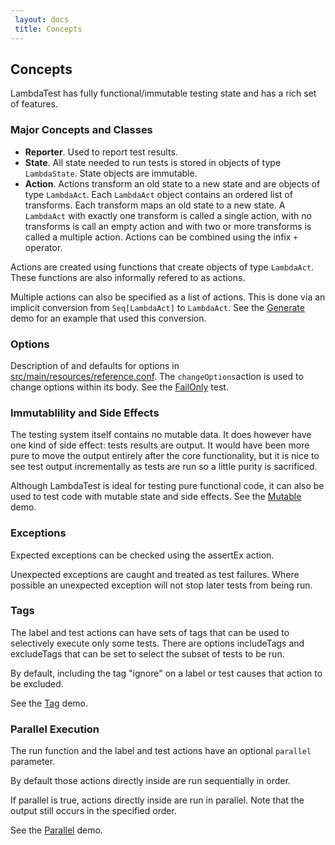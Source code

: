 ```yaml
---
 layout: docs
 title: Concepts
---
```


## Concepts

LambdaTest has fully functional/immutable testing state and has a rich set of features.

### Major Concepts and Classes

* **Reporter**. Used to report test results.
* **State**. All state needed to run tests is stored in objects of type `LambdaState`. State objects are immutable. 
* **Action**. Actions transform an old state to a new state and are objects of type `LambdaAct`. Each `LambdaAct` object contains an ordered list of transforms. Each transform maps an old state to a new state. A `LambdaAct` with exactly one transform is called a single action, with no transforms is call an empty action and with two or more transforms is called a multiple action. Actions can be combined using the infix `+` operator.

Actions are created using functions that create objects of type `LambdaAct`. These functions are also informally refered to as actions.

Multiple actions can also be specified as a list of actions. This is done via an implicit conversion from `Seq[LambdaAct]` to `LambdaAct`. See the [Generate](https://github.com/47deg/LambdaTest/blob/master/lambdatest/src/test/scala/demo/Generate.scala)
demo for an example that used this conversion.

### Options

Description of and defaults for options in [src/main/resources/reference.conf](https://github.com/47deg/LambdaTest/blob/master/lambdatest/src/main/resources/reference.conf).
The `changeOptions`action is used to change options within its body. See the [FailOnly](https://github.com/47deg/LambdaTest/blob/master/lambdatest/src/test/scala/coverage/FailOnly.scala) test.


### Immutablility and Side Effects

The testing system itself contains no mutable data. It does however have one kind of side effect: tests results are output. It would have been more pure to move the output entirely after the core functionality, but it is nice to see test output incrementally as tests are run so a little purity is sacrificed.

Although LambdaTest is ideal for testing pure functional code, it can also be used to test code with mutable state and side effects. See the [Mutable](https://github.com/47deg/LambdaTest/blob/master/lambdatest/src/test/scala/demo/Mutable.scala) demo.

### Exceptions

Expected exceptions can be checked using the assertEx action.

Unexpected exceptions are caught and treated as test failures. Where possible an unexpected exception will not stop later tests from being run.

### Tags

The label and test actions can have sets of tags that can be used to selectively execute only some tests.
There are options includeTags and excludeTags that can be set to select the subset of tests to be run.

By default, including the tag "ignore" on a label or test causes that action to be excluded.

See the [Tag](https://github.com/47deg/LambdaTest/blob/master/lambdatest/src/test/scala/demo/Tag.scala) demo.

### Parallel Execution

The run function and the label and test actions have an optional `parallel` parameter.

By default those actions directly inside are run sequentially in order.

If parallel is true, actions directly inside are run in parallel. Note that the output still occurs in the specified order.

See the [Parallel](https://github.com/47deg/LambdaTest/blob/master/lambdatest/src/test/scala/demo/Parallel.scala) demo.







